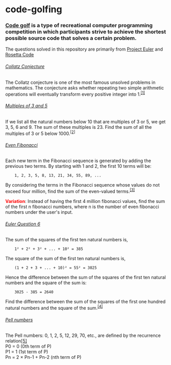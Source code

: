 # code-golfing
### [Code golf](https://en.wikipedia.org/wiki/Code_golf) is a type of recreational computer programming competition in which participants strive to achieve the shortest possible source code that solves a certain problem.
The questions solved in this repository are primarily from [Project Euler](https://www.projecteuler.net) and [Rosetta Code](https://rosettacode.org)

###### [Collatz Conjecture](https://github.com/Fenrir0279/code-golfing/blob/main/collatz.py)
The Collatz conjecture is one of the most famous unsolved problems in mathematics. The conjecture asks whether repeating two simple arithmetic operations will eventually transform every positive integer into 1.<sup>[[1]](https://en.wikipedia.org/wiki/Collatz_conjecture)</sup>

###### [Multiples of 3 and 5](https://github.com/Fenrir0279/code-golfing/blob/main/multiples_3_5.py)
If we list all the natural numbers below 10 that are multiples of 3 or 5, we get 3, 5, 6 and 9. The sum of these multiples is 23.
Find the sum of all the multiples of 3 or 5 below 1000.<sup>[[2]](https://projecteuler.net/problem=1)</sup>

###### [Even Fibonacci](https://github.com/Fenrir0279/code-golfing/blob/main/even_fib.py)
Each new term in the Fibonacci sequence is generated by adding the previous two terms. By starting with 1 and 2, the first 10 terms will be:

        1, 2, 3, 5, 8, 13, 21, 34, 55, 89, ...
By considering the terms in the Fibonacci sequence whose values do not exceed four million, find the sum of the even-valued terms.<sup>[[3]](https://projecteuler.net/problem=2)</sup>

<span style="color: red">**Variation**</span>: Instead of having the first 4 million fibonacci values, find the sum of the first n fibonacci numbers, where n is the number of even fibonacci numbers under the user's input.

###### [Euler Question 6](https://github.com/Fenrir0279/code-golfing/blob/main/euler_6.py)
The sum of the squares of the first ten natural numbers is,

        1² + 2² + 3² + ... + 10² = 385
        
The square of the sum of the first ten natural numbers is,

        (1 + 2 + 3 + ... + 10)² = 55² = 3025

Hence the difference between the sum of the squares of the first ten natural numbers and the square of the sum is:

        3025 - 385 = 2640

Find the difference between the sum of the squares of the first one hundred natural numbers and the square of the sum.<sup>[[4]](https://projecteuler.net/problem=6)</sup>

###### [Pell numbers](https://github.com/Fenrir0279/code-golfing/blob/main/pell_numbers.py)
The Pell numbers: 0, 1, 2, 5, 12, 29, 70, etc., are defined by the recurrence relation[[5]](https://rosettacode.org/wiki/Pell_numbers)<br>
    P0 = 0 (0th term of P)<br>
    P1 = 1 (1st term of P)<br>
    Pn = 2 × Pn-1 + Pn-2 (nth term of P)


